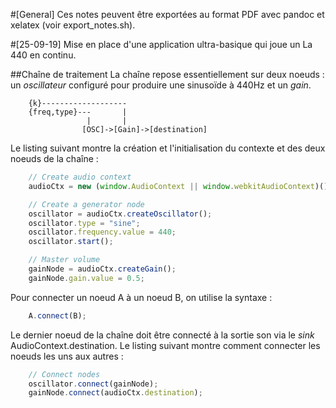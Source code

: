 #[General]
Ces notes peuvent être exportées au format PDF avec pandoc et xelatex (voir export_notes.sh).

#[25-09-19]
Mise en place d'une application ultra-basique qui joue un La 440 en continu.

##Chaîne de traitement
La chaîne repose essentiellement sur deux noeuds : un *oscillateur* configuré pour produire une sinusoïde à 440Hz et un *gain*.
```
	{k}-------------------
	{freq,type}---       |
				 |       |
				[OSC]->[Gain]->[destination]
```

Le listing suivant montre la création et l'initialisation du contexte et des deux noeuds de la chaîne :
```js
	// Create audio context
	audioCtx = new (window.AudioContext || window.webkitAudioContext)();

	// Create a generator node
	oscillator = audioCtx.createOscillator();
    oscillator.type = "sine";
    oscillator.frequency.value = 440;
    oscillator.start();

    // Master volume
    gainNode = audioCtx.createGain();
    gainNode.gain.value = 0.5;
```

Pour connecter un noeud A à un noeud B, on utilise la syntaxe :
```js
	A.connect(B);
```
Le dernier noeud de la chaîne doit être connecté à la sortie son via le *sink* AudioContext.destination. Le listing suivant montre comment connecter les noeuds les uns aux autres :
```js
    // Connect nodes
	oscillator.connect(gainNode);
	gainNode.connect(audioCtx.destination);
```